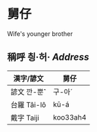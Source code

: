 # 舅仔
Wife's younger brother

## 稱呼 칑·허· _Address_

漢字/諺文 | 舅仔
--- | ---
諺文 깐-뿐ˆ | 구-아ˊ
台羅 Tâi-lô | kū-á
戴字 Taiji | koo33ah4


